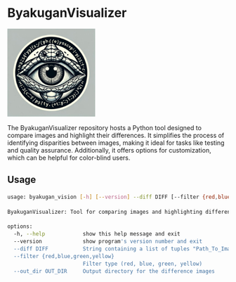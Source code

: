# ByakuganVisualizer

<img src="logo/logo.jpeg" width="200">

The ByakuganVisualizer repository hosts a Python tool designed to compare images and highlight their differences. 
It simplifies the process of identifying disparities between images, making it ideal for tasks like testing and quality 
assurance. Additionally, it offers options for customization, which can be helpful for color-blind users.


## Usage 

```bash
usage: byakugan_vision [-h] [--version] --diff DIFF [--filter {red,blue,green,yellow}] [--out_dir OUT_DIR]

ByakuganVisualizer: Tool for comparing images and highlighting differences.

options:
  -h, --help            show this help message and exit
  --version             show program's version number and exit
  --diff DIFF           String containing a list of tuples "Path_To_Image1a,Path_To_Image2a;Path_To_Image1b,Path_To_Image2b...". Each tuple contains two paths to images to be compared.
  --filter {red,blue,green,yellow}
                        Filter type (red, blue, green, yellow)
  --out_dir OUT_DIR     Output directory for the difference images

```